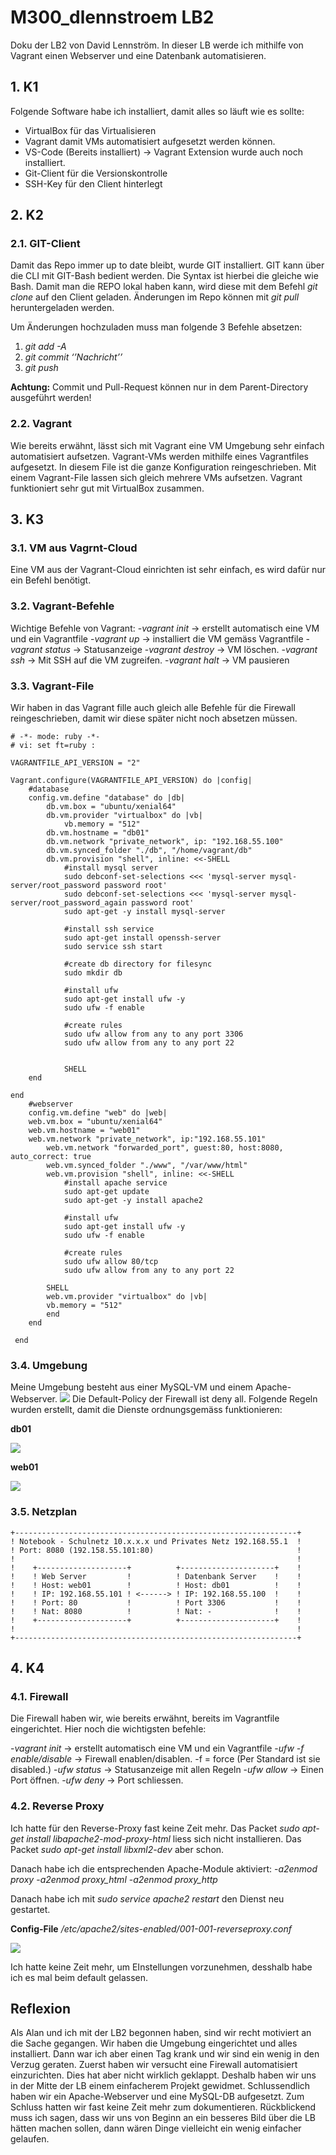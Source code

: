 # M300_dlennstroem LB2

Doku der LB2 von David Lennström.
In dieser LB werde ich  mithilfe von Vagrant einen Webserver und eine Datenbank automatisieren.

## 1. K1

Folgende Software habe ich installiert, damit alles so läuft wie es sollte:
 - VirtualBox für das Virtualisieren
 - Vagrant damit VMs automatisiert aufgesetzt werden können.
 - VS-Code (Bereits installiert) -> Vagrant Extension wurde auch noch   
   installiert.
 - Git-Client für die Versionskontrolle
 - SSH-Key für den Client hinterlegt
 
 ## 2. K2
 ### 2.1. GIT-Client
Damit das Repo immer up to date bleibt, wurde GIT installiert. GIT kann über die CLI mit GIT-Bash bedient werden. Die Syntax ist hierbei die gleiche wie Bash. Damit man die REPO lokal haben kann, wird diese mit dem Befehl *git clone* auf den Client geladen. Änderungen im Repo können mit *git pull* heruntergeladen werden. 
 
 Um Änderungen hochzuladen muss man folgende 3 Befehle absetzen: 
1.	*git add -A*
2.	*git commit  ‘’Nachricht’’*
3.	*git push*

**Achtung:** Commit und Pull-Request können nur in dem Parent-Directory ausgeführt werden!

### 2.2. Vagrant
Wie bereits erwähnt, lässt sich mit Vagrant eine VM Umgebung sehr einfach automatisiert aufsetzen. Vagrant-VMs werden mithilfe eines Vagrantfiles aufgesetzt. In diesem File ist die ganze Konfiguration reingeschrieben. Mit einem Vagrant-File lassen sich gleich mehrere VMs aufsetzen. Vagrant funktioniert sehr gut mit VirtualBox zusammen.

## 3. K3
### 3.1. VM aus Vagrnt-Cloud
 Eine VM aus der Vagrant-Cloud einrichten ist sehr einfach, es wird dafür nur ein Befehl benötigt. 
 
### 3.2. Vagrant-Befehle
 Wichtige Befehle von Vagrant:
  -*vagrant init* -> erstellt automatisch eine VM und ein Vagrantfile
  -*vagrant up* -> installiert die VM gemäss Vagrantfile
  -*vagrant status* -> Statusanzeige
  -*vagrant destroy* -> VM löschen.
  -*vagrant ssh* -> Mit SSH auf die VM zugreifen.
  -*vagrant halt* -> VM pausieren
 
 
### 3.3.  Vagrant-File
Wir haben in das Vagrant fille auch gleich alle Befehle für die Firewall reingeschrieben, damit wir diese später nicht noch absetzen müssen.

```
# -*- mode: ruby -*-
# vi: set ft=ruby :

VAGRANTFILE_API_VERSION = "2"

Vagrant.configure(VAGRANTFILE_API_VERSION) do |config|
	#database
	config.vm.define "database" do |db|
		db.vm.box = "ubuntu/xenial64"
		db.vm.provider "virtualbox" do |vb|
			vb.memory = "512"
		db.vm.hostname = "db01"
		db.vm.network "private_network", ip: "192.168.55.100"
		db.vm.synced_folder "./db", "/home/vagrant/db"
		db.vm.provision "shell", inline: <<-SHELL
			#install mysql server
			sudo debconf-set-selections <<< 'mysql-server mysql-server/root_password password root'
			sudo debconf-set-selections <<< 'mysql-server mysql-server/root_password_again password root'
			sudo apt-get -y install mysql-server

			#install ssh service
			sudo apt-get install openssh-server
			sudo service ssh start

			#create db directory for filesync
			sudo mkdir db

			#install ufw
			sudo apt-get install ufw -y
			sudo ufw -f enable

			#create rules
			sudo ufw allow from any to any port 3306
			sudo ufw allow from any to any port 22


			SHELL
	end

end
	#webserver
	config.vm.define "web" do |web|
    web.vm.box = "ubuntu/xenial64"
    web.vm.hostname = "web01"
    web.vm.network "private_network", ip:"192.168.55.101"
		web.vm.network "forwarded_port", guest:80, host:8080, auto_correct: true
		web.vm.synced_folder "./www", "/var/www/html"
		web.vm.provision "shell", inline: <<-SHELL
			#install apache service
			sudo apt-get update
			sudo apt-get -y install apache2

			#install ufw
			sudo apt-get install ufw -y
			sudo ufw -f enable

			#create rules
			sudo ufw allow 80/tcp
			sudo ufw allow from any to any port 22

		SHELL
		web.vm.provider "virtualbox" do |vb|
	  	vb.memory = "512"
		end
	end

 end

```

  
### 3.4. Umgebung
  Meine Umgebung besteht aus einer MySQL-VM und einem Apache-Webserver. 
![](pics/1.JPG)
Die Default-Policy der Firewall ist deny all. Folgende Regeln wurden erstellt, damit die Dienste ordnungsgemäss funktionieren: 

**db01**

![](pics/2.JPG)

**web01**

![](pics/3.JPG)

### 3.5. Netzplan
    +---------------------------------------------------------------+
    ! Notebook - Schulnetz 10.x.x.x und Privates Netz 192.168.55.1  !                 
    ! Port: 8080 (192.158.55.101:80)                                !	
    !                                                               !	
    !    +--------------------+          +---------------------+    !
    !    ! Web Server         !          ! Datenbank Server    !    !       
    !    ! Host: web01        !          ! Host: db01          !    !
    !    ! IP: 192.168.55.101 ! <------> ! IP: 192.168.55.100  !    !
    !    ! Port: 80           !          ! Port 3306           !    !
    !    ! Nat: 8080          !          ! Nat: -              !    !
    !    +--------------------+          +---------------------+    !
    !                                                               !	
    +---------------------------------------------------------------+
	

## 4. K4
### 4.1. Firewall
Die Firewall haben wir, wie bereits erwähnt, bereits im Vagrantfile eingerichtet. Hier noch die wichtigsten befehle:

  -*vagrant init* -> erstellt automatisch eine VM und ein Vagrantfile
  -*ufw -f enable/disable* -> Firewall enablen/disablen. -f = force (Per Standard ist sie disabled.)
  -*ufw status* -> Statusanzeige mit allen Regeln
  -*ufw allow* -> Einen Port öffnen.
  -*ufw deny* -> Port schliessen.
  
### 4.2. Reverse Proxy
Ich hatte für den Reverse-Proxy fast keine Zeit mehr. 
Das Packet *sudo apt-get install libapache2-mod-proxy-html* liess sich nicht installieren. 
Das Packet *sudo apt-get install libxml2-dev* aber schon.

Danach habe ich die entsprechenden Apache-Module aktiviert:
     -*a2enmod proxy*
     -*a2enmod proxy_html*
     -*a2enmod proxy_http*
     
Danach habe ich mit *sudo service apache2 restart* den Dienst neu gestartet.

**Config-File**
 */etc/apache2/sites-enabled/001-001-reverseproxy.conf*
 
![](pics/4.JPG)
 
 Ich hatte keine Zeit mehr, um EInstellungen vorzunehmen, desshalb habe ich es mal beim default gelassen.

## Reflexion

Als Alan und ich mit der LB2 begonnen haben, sind wir recht motiviert an die Sache gegangen. Wir haben die Umgebung eingerichtet und alles installiert. Dann war ich aber einen Tag krank und wir sind ein wenig  in den Verzug geraten. Zuerst haben wir versucht eine Firewall automatisiert einzurichten. Dies hat aber nicht wirklich geklappt. Deshalb haben wir uns in der Mitte der LB einem einfacherem Projekt gewidmet. Schlussendlich haben wir ein Apache-Webserver und eine MySQL-DB aufgesetzt. Zum Schluss hatten wir fast keine Zeit mehr zum dokumentieren. Rückblickend muss ich sagen, dass wir uns von Beginn an ein besseres Bild über die LB hätten machen sollen, dann wären Dinge vielleicht ein wenig einfacher gelaufen.   


